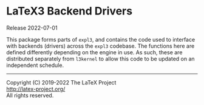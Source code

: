 LaTeX3 Backend Drivers
======================

Release 2022-07-01

This package forms parts of `expl3`, and contains the code used to interface
with backends (drivers) across the `expl3` codebase. The functions here are
defined differently depending on the engine in use. As such, these are
distributed separately from `l3kernel` to allow this code to be updated
on an independent schedule.

-----

<p>Copyright (C) 2019-2022 The LaTeX Project <br />
<a href="http://latex-project.org/">http://latex-project.org/</a> <br />
All rights reserved.</p>
